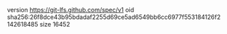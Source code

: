 version https://git-lfs.github.com/spec/v1
oid sha256:26f8dce43b95bdadaf2255d69ce5ad6549bb6cc6977f553184126f2142618485
size 16452
